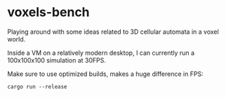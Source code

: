 voxels-bench
============

Playing around with some ideas related to 3D cellular automata in a voxel
world.

Inside a VM on a relatively modern desktop, I can currently run a 100x100x100 simulation at 30FPS.

Make sure to use optimized builds, makes a huge difference in FPS:

    cargo run --release

